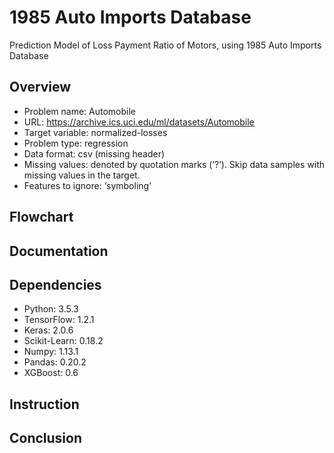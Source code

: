 # 1985 Auto Imports Database
Prediction Model of Loss Payment Ratio of Motors, using 1985 Auto Imports Database

## Overview
* Problem name: Automobile
* URL: https://archive.ics.uci.edu/ml/datasets/Automobile
* Target variable: normalized-losses
* Problem type: regression
* Data format: csv (missing header)
* Missing values: denoted by quotation marks (‘?’). Skip data samples with missing values in the
target.
* Features to ignore: ‘symboling’

## Flowchart

## Documentation

## Dependencies
* Python: 3.5.3
* TensorFlow: 1.2.1
* Keras: 2.0.6
* Scikit-Learn: 0.18.2
* Numpy: 1.13.1
* Pandas: 0.20.2
* XGBoost: 0.6

## Instruction

## Conclusion
